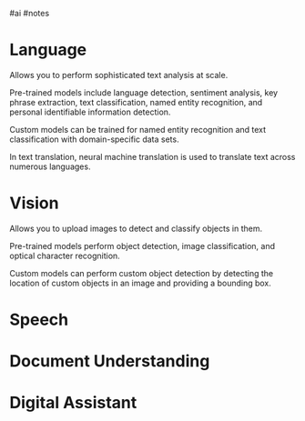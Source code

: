 #ai #notes 

# Language

Allows you to perform sophisticated text analysis at scale.

Pre-trained models include language detection, sentiment analysis, key phrase extraction, text classification, named entity recognition, and personal identifiable information detection.

Custom models can be trained for named entity recognition and text classification with domain-specific data sets. 

In text translation, neural machine translation is used to translate text across numerous languages.

# Vision

Allows you to upload images to detect and classify objects in them.

Pre-trained models perform object detection, image classification, and optical character recognition.

Custom models can perform custom object detection by detecting the location of custom objects in an image and providing a bounding box.

# Speech

# Document Understanding

# Digital Assistant
